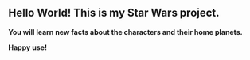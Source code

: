 ## Hello World! This is my Star Wars project. 

**You will learn new facts about the characters and their home planets.**

**Happy use!**
